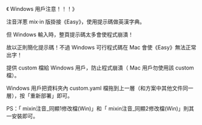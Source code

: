 《 Windows 用戶注意！！！》

注音洋蔥 mix‧in 版掛接《Easy》，使用提示碼做英漢字典。

但 Windows 輸入時，整頁提示碼太多會使程式崩潰！

故以正則簡化提示碼！不過 Windows 可行程式碼在 Mac 會使《Easy》無法正常出字！

提供 custom 檔給 Windows 用戶，防止程式崩潰（ Mac 用戶勿使用該 custom 檔）。

Windows 用戶把資料夾內 custom.yaml 檔拖到上一層（和方案中其他文件同一層），按「重新部署」即可。

PS：「 mixin注音_同顯1修改檔(Win)」和「 mixin注音_同顯2修改檔(Win)」則其一安裝即可。
